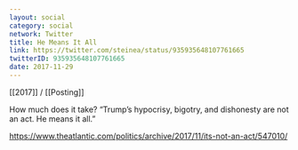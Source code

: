 ```yaml
---
layout: social
category: social
network: Twitter
title: He Means It All
link: https://twitter.com/steinea/status/935935648107761665
twitterID: 935935648107761665
date: 2017-11-29
---
```


[[2017]] / [[Posting]]

How much does it take? “Trump’s hypocrisy, bigotry, and dishonesty are not an act. He means it all.”

<https://www.theatlantic.com/politics/archive/2017/11/its-not-an-act/547010/>
